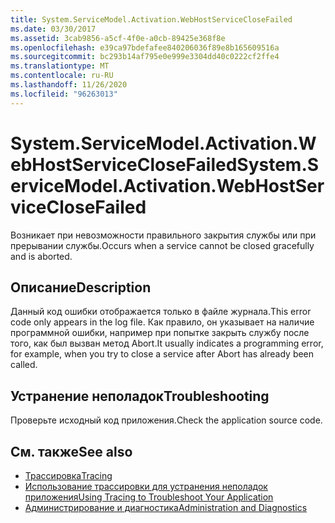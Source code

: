 ```yaml
---
title: System.ServiceModel.Activation.WebHostServiceCloseFailed
ms.date: 03/30/2017
ms.assetid: 3cab9856-a5cf-4f0e-a0cb-89425e368f8e
ms.openlocfilehash: e39ca97bdefafee840206036f89e8b165609516a
ms.sourcegitcommit: bc293b14af795e0e999e3304dd40c0222cf2ffe4
ms.translationtype: MT
ms.contentlocale: ru-RU
ms.lasthandoff: 11/26/2020
ms.locfileid: "96263013"
---
```

# <a name="systemservicemodelactivationwebhostserviceclosefailed"></a><span data-ttu-id="47248-102">System.ServiceModel.Activation.WebHostServiceCloseFailed</span><span class="sxs-lookup"><span data-stu-id="47248-102">System.ServiceModel.Activation.WebHostServiceCloseFailed</span></span>

<span data-ttu-id="47248-103">Возникает при невозможности правильного закрытия службы или при прерывании службы.</span><span class="sxs-lookup"><span data-stu-id="47248-103">Occurs when a service cannot be closed gracefully and is aborted.</span></span>  
  
## <a name="description"></a><span data-ttu-id="47248-104">Описание</span><span class="sxs-lookup"><span data-stu-id="47248-104">Description</span></span>  

 <span data-ttu-id="47248-105">Данный код ошибки отображается только в файле журнала.</span><span class="sxs-lookup"><span data-stu-id="47248-105">This error code only appears in the log file.</span></span> <span data-ttu-id="47248-106">Как правило, он указывает на наличие программной ошибки, например при попытке закрыть службу после того, как был вызван метод Abort.</span><span class="sxs-lookup"><span data-stu-id="47248-106">It usually indicates a programming error, for example, when you try to close a service after Abort has already been called.</span></span>  
  
## <a name="troubleshooting"></a><span data-ttu-id="47248-107">Устранение неполадок</span><span class="sxs-lookup"><span data-stu-id="47248-107">Troubleshooting</span></span>  

 <span data-ttu-id="47248-108">Проверьте исходный код приложения.</span><span class="sxs-lookup"><span data-stu-id="47248-108">Check the application source code.</span></span>  
  
## <a name="see-also"></a><span data-ttu-id="47248-109">См. также</span><span class="sxs-lookup"><span data-stu-id="47248-109">See also</span></span>

- [<span data-ttu-id="47248-110">Трассировка</span><span class="sxs-lookup"><span data-stu-id="47248-110">Tracing</span></span>](index.md)
- [<span data-ttu-id="47248-111">Использование трассировки для устранения неполадок приложения</span><span class="sxs-lookup"><span data-stu-id="47248-111">Using Tracing to Troubleshoot Your Application</span></span>](using-tracing-to-troubleshoot-your-application.md)
- [<span data-ttu-id="47248-112">Администрирование и диагностика</span><span class="sxs-lookup"><span data-stu-id="47248-112">Administration and Diagnostics</span></span>](../index.md)

